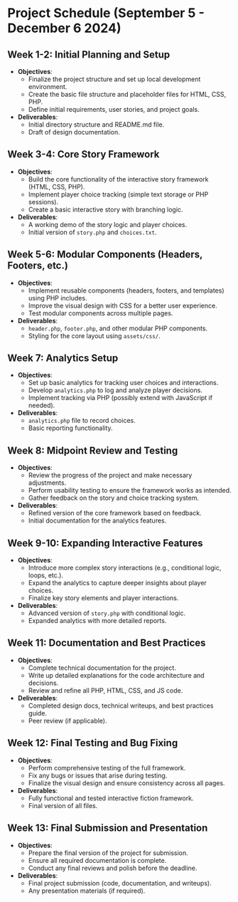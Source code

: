 # Project Schedule (September 5 - December 6 2024)

## **Week 1-2: Initial Planning and Setup**
- **Objectives**: 
  - Finalize the project structure and set up local development environment.
  - Create the basic file structure and placeholder files for HTML, CSS, PHP.
  - Define initial requirements, user stories, and project goals.
- **Deliverables**: 
  - Initial directory structure and README.md file.
  - Draft of design documentation.

## **Week 3-4: Core Story Framework**
- **Objectives**: 
  - Build the core functionality of the interactive story framework (HTML, CSS, PHP).
  - Implement player choice tracking (simple text storage or PHP sessions).
  - Create a basic interactive story with branching logic.
- **Deliverables**:
  - A working demo of the story logic and player choices.
  - Initial version of `story.php` and `choices.txt`.

## **Week 5-6: Modular Components (Headers, Footers, etc.)**
- **Objectives**: 
  - Implement reusable components (headers, footers, and templates) using PHP includes.
  - Improve the visual design with CSS for a better user experience.
  - Test modular components across multiple pages.
- **Deliverables**:
  - `header.php`, `footer.php`, and other modular PHP components.
  - Styling for the core layout using `assets/css/`.
## **Week 7: Analytics Setup**
- **Objectives**: 
  - Set up basic analytics for tracking user choices and interactions.
  - Develop `analytics.php` to log and analyze player decisions.
  - Implement tracking via PHP (possibly extend with JavaScript if needed).
- **Deliverables**:
  - `analytics.php` file to record choices.
  - Basic reporting functionality.

## **Week 8: Midpoint Review and Testing**
- **Objectives**:
  - Review the progress of the project and make necessary adjustments.
  - Perform usability testing to ensure the framework works as intended.
  - Gather feedback on the story and choice tracking system.
- **Deliverables**:
  - Refined version of the core framework based on feedback.
  - Initial documentation for the analytics features.

## **Week 9-10: Expanding Interactive Features**
- **Objectives**:
  - Introduce more complex story interactions (e.g., conditional logic, loops, etc.).
  - Expand the analytics to capture deeper insights about player choices.
  - Finalize key story elements and player interactions.
- **Deliverables**:
  - Advanced version of `story.php` with conditional logic.
  - Expanded analytics with more detailed reports.

## **Week 11: Documentation and Best Practices**
- **Objectives**:
  - Complete technical documentation for the project.
  - Write up detailed explanations for the code architecture and decisions.
  - Review and refine all PHP, HTML, CSS, and JS code.
- **Deliverables**:
  - Completed design docs, technical writeups, and best practices guide.
  - Peer review (if applicable).

## **Week 12: Final Testing and Bug Fixing**
- **Objectives**:
  - Perform comprehensive testing of the full framework.
  - Fix any bugs or issues that arise during testing.
  - Finalize the visual design and ensure consistency across all pages.
- **Deliverables**:
  - Fully functional and tested interactive fiction framework.
  - Final version of all files.

## **Week 13: Final Submission and Presentation**
- **Objectives**:
  - Prepare the final version of the project for submission.
  - Ensure all required documentation is complete.
  - Conduct any final reviews and polish before the deadline.
- **Deliverables**:
  - Final project submission (code, documentation, and writeups).
  - Any presentation materials (if required).